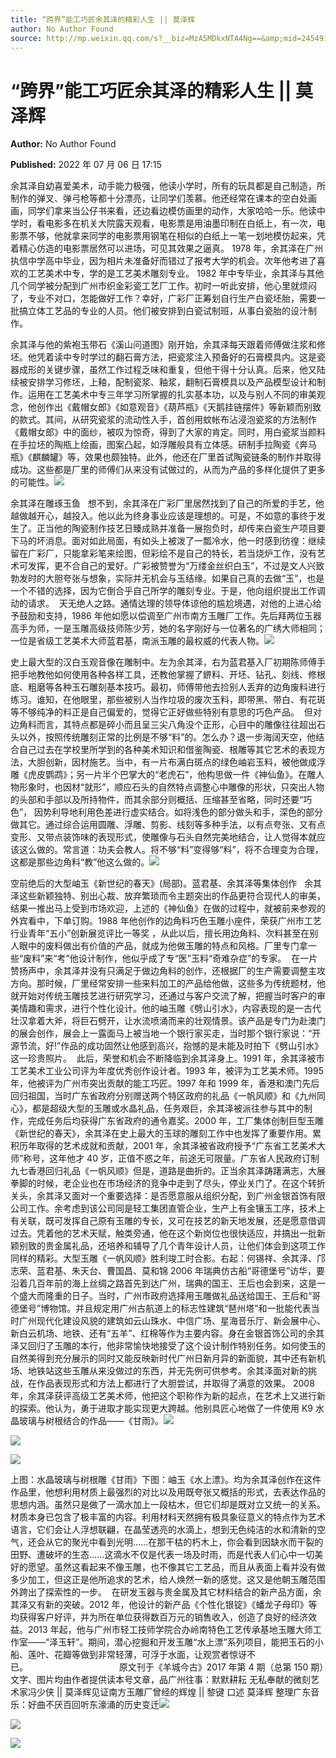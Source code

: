 ```yaml
---
title: “跨界”能工巧匠余其泽的精彩人生 || 莫泽辉
author: No Author Found
source: http://mp.weixin.qq.com/s?__biz=MzA5MDkxNTA4Ng==&amp;mid=2454912417&amp;idx=1&amp;sn=4e195294b26f0d2252a5d3454c19de8d&amp;chksm=87a235c0b0d5bcd6db5ceed962572201a0369c69776e8021a349e79ddef999f1c7941861a58e&poc_token=HJ_Do2ejHyO-wNZGG8Q1S8FdPgy1YBBEob-nUEme
---
```


# “跨界”能工巧匠余其泽的精彩人生 || 莫泽辉

**Author:** No Author Found

**Published:** 2022 年 07 月 06 日 17:15

余其泽自幼喜爱美术，动手能力极强，他读小学时，所有的玩具都是自己制造，所制作的弹叉、弹弓枪等都十分漂亮，让同学们羡慕。他还经常在课本的空白处画画，同学们拿来当公仔书来看，还边看边模仿画里的动作，大家哈哈一乐。他读中学时，看电影多在机关大院露天观看，电影票是用油墨印制在白纸上，有一次，电影票不够，他就拿来同学的电影票用钢笔在相似的白纸上一笔一划地模仿起来，凭着精心仿造的电影票居然可以进场，可见其效果之逼真。 1978 年，余其泽在广州执信中学高中毕业，因为相片未准备好而错过了报考大学的机会。次年他考进了喜欢的工艺美术中专，学的是工艺美术雕刻专业。 1982 年中专毕业，余其泽与其他几个同学被分配到广州市织金彩瓷工艺厂工作。初时一听此安排，他心里就烦闷了，专业不对口，怎能做好工作？幸好，广彩厂正筹划自行生产白瓷坯胎，需要一批搞立体工艺品的专业的人员。他们被安排到白瓷试制班，从事白瓷胎的设汁制作。

余其泽与他的紫袍玉带石《溪山问道图》刚开始，余其泽每天跟着师傅做注浆和修坯。他凭着读中专时学过的翻石膏方法，把瓷浆注入预备好的石膏模具内。这是瓷器成形的关键步骤，虽然工作过程乏味和重复，但他干得十分认真。后来，他又陆续被安排学习修坯，上釉，配制瓷浆、釉浆，翻制石膏模具以及产品模型设计和制作。运用在工艺美术中专三年学习所掌握的扎实基本功，以及与别人不同的审美观念，他创作出《戴帽女郎》《如意观音》《葫芦瓶》《天鹅挂链摆件》等新颖而别致的款式。其间，从研究瓷浆的流动性入手，首创用蚊帐布沾浸泡瓷浆的方法制作《戴帽女郎》中的面纱，被叹为惊奇，得到了大家的肯定。同时，用白瓷浆当颜料在手拉坯的陶瓶上绘画，图案凸起，如浮雕般具有立体感。研制手拉陶瓷《奔马瓶》《麒麟罐》等，效果也颇独特。此外，他还在厂里首试陶瓷链条的制作并取得成功。这些都是厂里的师傅们从来没有试做过的，从而为产品的多样化提供了更多的可能性。![](https://mmbiz.qpic.cn/mmbiz_jpg/PJWG74pLsMa9QCBceiburdNwoZG7YMccyQhiaGzxcwTDNhgrb2knZHRZzDpTs2TBE60HUQTOIALiaqwbZFIPpHQbA/640)

余其泽在雕琢玉鱼   想不到，余其泽在广彩厂里居然找到了自己的所爱的手艺，他越做越开心，越投入。他以此为终身事业应该是理想的。可是，不如意的事终于发生了。正当他的陶瓷制作技艺日臻成熟并准备一展抱负时，却传来白瓷生产项目要下马的坏消息。面对如此局面，有如头上被泼了一瓢冷水，他一时感到彷徨：继续留在广彩厂，只能拿彩笔来绘图，但彩绘不是自己的特长，若当烧炉工作，没有艺术可发挥，更不合自己的爱好。广彩被赞誉为“万缕金丝织白玉”，不过是文人兴致勃发时的大胆夸张与想象，实际并无机会与玉结缘。如果自己真的去做“玉”，也是一个不错的选择，因为它倒合乎自己所学的雕刻专业。于是，他向组织提出工作调动的请求。  天无绝人之路。通情达理的领导体谅他的尴尬境遇，对他的上进心给予鼓励和支持，1986 年他如愿以偿调至广州市南方玉雕厂工作。先后拜两位玉器高手为师，一是玉雕高级技师陈少芳，她的名字刚好与一位著名的广绣大师相同；一位是省级工艺美术大师蓝君基，南派玉雕的最权威的代表人物。![](https://mmbiz.qpic.cn/mmbiz_jpg/PJWG74pLsMa9QCBceiburdNwoZG7YMccye5OwygTGuqwO1zAzrSFhdnnFOu3ic4hsA81iadqcgianWbr9CiahsFsTjQ/640)

史上最大型的汉白玉观音像在雕制中。左为余其泽，右为蓝君基入厂初期陈师傅手把手地教他如何使用各种各样工具，还教他掌握了鎅料、开坯、钻孔、刻线、修根底、粗磨等各种玉石雕刻基本技巧。最初，师傅带他去捡别人丢弃的边角废料进行练习。谁知，在他眼里，那些被别人当作垃圾的废次玉料，即带黑、带白、有花斑等不够纯净的料正是自己偏爱的，觉得它正好做些特别有意思的巧色产品。  但对边角料而言，其特点都是碎小而且呈三尖八角没个正形，心目中的雕像往往超出石头以外，按照传统雕刻正常的比例是不够“料”的。怎么办？退一步海阔天空，他结合自己过去在学校里所学到的各种美术知识和借鉴陶瓷、根雕等其它艺术的表现方法，大胆创新，因材施艺。当中，有一片布满白斑点的绿色岫岩玉料，被他做成浮雕《虎皮鹦鹉》；另一片半个巴掌大的“老虎石”，他构思做一件《神仙鱼》。在雕人物形象时，也因材“就形”，顺应石头的自然特点调整心中雕像的形状，只突出人物的头部和手部以及所持物件，而其余部分则概括、压缩甚至省略，同时还要“巧色”， 因势利导地利用色差进行虚实结合。如将浅色的部分做头和手，深色的部分做其它。通过综合运用圆雕、浮雕、剪影、线刻等多种手法，以有点夸张、又有点变形、又带点装饰味的表现形式，使雕像与石头自然完美地结合，让人觉得本就应该这么做的。常言道：功夫会教人。将不够“料”变得够“料”，将不合理变为合理，这都是那些边角料“教”他这么做的。![](https://mmbiz.qpic.cn/mmbiz_jpg/PJWG74pLsMa9QCBceiburdNwoZG7YMccyjD92jgXFozfNK2jqYsN76azOQFWyAHMydwXbicKNBF3d7Y5XLWicNXJg/640)

空前绝后的大型岫玉《新世纪的春天》(局部)。蓝君基、余其泽等集体创作   余其泽这些新颖独特、别出心裁、放弃繁琐而令主题突出的作品更符合现代人的审美，结果一推出马上受到市场欢迎，上述的《神仙鱼》在做的过程中，就被前来参观的外宾看中，下单订购。1988 年他创作的边角料巧色玉雕小座件，荣获广州市工艺行业青年“五小”创新展览评比一等奖 ，从此以后，擅长用边角料、次料甚至在别人眼中的废料做出有价值的产品，就成为他做玉雕的特点和风格。厂里专门拿一些“废料”来“考”他设计制作，他似乎成了专“医”玉料“奇难杂症”的专家。  在一片赞扬声中，余其泽并没有只满足于做边角料的创作，还根据厂的生产需要调整主攻方向。那时候，厂里经常安排一些来料加工的产品给他做，这些多为传统题材，他就开始对传统玉雕技艺进行研究学习，还通过与客户交流了解，把握当时客户的审美情趣和需求，进行个性化设计。他的岫玉雕《劈山引水》，内容表现的是一古代壮汉拿着大斧，将巨石劈开，让水流喷涌而来的壮观情景。该产品是专门为赴澳门的展会创作，展会上一露面马上被当地一个银行家买走，当时那个银行家说：“开源节流，好!”作品的成功固然让他感到高兴，抱憾的是未能及时拍下《劈山引水》这一珍贵照片。  此后，荣誉和机会不断降临到余其泽身上。1991 年，余其泽被市工艺美术工业公司评为年度优秀创作设计者。1993 年，被评为工艺美术师。1995 年，他被评为广州市突出贡献的能工巧匠。1997 年和 1999 年，香港和澳门先后回归祖国，当时广东省政府分别赠送两个特区政府的礼品《一帆风顺》和《九州同心》，都是超级大型的玉雕或水晶礼品，任务艰巨，余其泽被派往参与其中的制作，完成任务后均获得广东省政府的通令嘉奖。2000 年，工厂集体创制巨型玉雕《新世纪的春天》，余其泽在史上最大的玉球的雕刻工作中也发挥了重要作用。累积历年取得的艺术成就和贡献，2001 年，余其泽被省政府授予“广东省工艺美术大师”称号，这年他才 40 岁，正值不惑之年，前途无可限量。广东省人民政府订制九七香港回归礼品《一帆风顺》但是，道路是曲折的。正当余其泽踌躇满志，大展拳脚的时候，老企业也在市场经济的竞争中走到了尽头，停业关门了。在这个转折关头，余其泽又面对一个重要选择：是否愿意服从组织分配，到广州金银首饰有限公司工作。余考虑到该公司同是轻工集团直管企业，生产上有金镶玉工序，技术上有关联，既可发挥自己原有玉雕的专长，又可在技艺的新天地发展，还是愿意借调过去。凭着他的艺术天赋，触类旁通，他在这个新岗位也很快适应，并搞出一批新颖别致的贵金属礼品，还培养和辅导了几个青年设计人员，让他们体会到这项工作同样的精彩。大型玉雕《一帆风顺》胜利竣工时合影。右起：何锡祥、余其泽、邝志荣、蓝君基、朱天台、曹国昌、莫和锦 2006 年瑞典仿古船“哥德堡号”访华，要沿着几百年前的海上丝绸之路首先到达广州，瑞典的国王、王后也会到来，这是一个盛大而隆重的日子。当时，广州市政府选择用玉雕做礼品送给国王、王后和“哥德堡号”博物馆。并且规定用广州古航道上的标志性建筑“琶州塔”和一批能代表当时广州现代化建设风貌的建筑如云山珠水、中信广场、星海音乐厅、新会展中心、新白云机场、地铁、还有“五羊”、红棉等作为主要内容。身在金银首饰公司的余其泽又回归了玉雕的本行，他非常愉快地接受了这个设计制作特别任务。如何使玉的自然美得到充分展示的同时又能反映新时代广州日新月异的新面貌，其中还有新机场、地铁站这些玉雕从来没做过的东西，并无先例可供参考。余其泽面对新的挑战，在作品表现形式和方法上都进行了大胆尝试，并取得了满意的效果。 2008 年，余其泽获评高级工艺美术师，他把这个职称作为新的起点，在艺术上又进行新的探索。他认为，勇于进取才能实现更大跨越。他别具匠心地做了一件使用 K9 水晶玻璃与树根结合的作品——《甘雨》。![](https://mmbiz.qpic.cn/mmbiz_jpg/PJWG74pLsMa9QCBceiburdNwoZG7YMccytK6T2hPAuNWp2QhyVocmI5l6ZfeOOQ39qKxNIEALMKUTsVs9sDtcicQ/640)

![](https://mmbiz.qpic.cn/mmbiz_jpg/PJWG74pLsMa9QCBceiburdNwoZG7YMccyYfFiblG8edXxbKNHbBBUScCfjz8qXN5icxibhbcJrMdmovI7Xp60ft4jg/640)

![](https://mmbiz.qpic.cn/mmbiz_jpg/PJWG74pLsMa9QCBceiburdNwoZG7YMccy7g6RNhzIxz092e3LGGBRHoicuKT0miaQ4zLCEg1FyT3rfcbIa5ic01urA/640)

上图：水晶玻璃与树根雕《甘雨》下图：岫玉《水上漂》。均为余其泽创作在这件作品里，他想利用材质上最强烈的对比以及用既夸张又概括的形式，去表达作品的思想内涵。虽然只是做了一滴水加上一段枯木，但它们却是既对立又统一的关系。材质本身已包含了极丰富的内容。利用材料天然拥有极具象征意义的特点作为艺术语言，它们会让人浮想联翩，在晶莹透亮的水滴上，想到无色纯洁的水和清新的空气，还会从它的聚光中看到光明……在那干枯的朽木上，你会看到因缺水而干裂的田野、遭破坏的生态……这滴水不仅是代表一场及时雨，而是代表人们心中一切美好的愿望。虽然这看起来不像玉雕，也不像其它工艺品，而且从表面上看并没有做多少加工，但这正是他所追求的艺术，给人焕然一新的感觉。这又是他朝玉雕范围外跨出了探索性的一步。  在研发玉器与贵金属及其它材料结合的新产品方面，余其泽又有新的突破。2012 年，他设计的新产品《个性化银锭》《蟠龙子母印》等均获得客户好评，并为所在单位获得数百万元的销售收入，创造了良好的经济效益。2013 年起，他与广州市轻工技师学院合办岭南特色工艺传承基地玉雕大师工作室——“泽玉轩”。期间，潜心挖掘和开发玉雕“水上漂”系列项目，能把玉石的小船、莲叶、花瓣等做到非常轻薄，可浮于水面，让观赏者惊讶不已。                                     原文刊于《羊城今古》2017 年第 4 期（总第 150 期）文字、图片均由作者提供读本号文章，品广州往事：默默耕耘 无私奉献的微刻艺术家冯少侠 || 莫泽辉见证南方玉雕厂曾经的辉煌 || 黎键 口述 莫泽辉 整理广东音乐：好曲不厌百回听东濠涌的历史变迁![](https://mmbiz.qpic.cn/mmbiz_jpg/PJWG74pLsMa9QCBceiburdNwoZG7YMccy6sFxjtNe0rBfBAZWaUtREbbWZbCeLNYu4YkbXfkG7hjic9wL429wZeg/640)

![](https://mmbiz.qpic.cn/mmbiz_png/Ljib4So7yuWiaWlfQkMQWWqGTy6Gicia1xD6beiaMI3FiaxTAj0rwIETagOANovWBMeC4P5WsoK13mia8qFD3JwkRic4oQ/640?wx_fmt=png)

![](https://mmbiz.qpic.cn/mmbiz_jpg/PJWG74pLsMa9QCBceiburdNwoZG7YMccyAlxtcAtBJYo7m0HV5I8JJ49EewLneXBicnOBg1XtqTYicTTjryYlqRrw/640)


